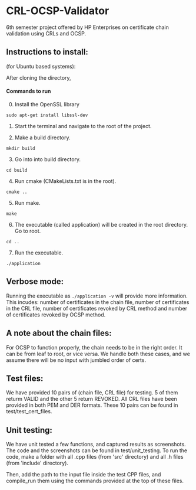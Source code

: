 # CRL-OCSP-Validator
6th semester project offered by HP Enterprises on certificate chain validation using CRLs and OCSP.

## Instructions to install:
(for Ubuntu based systems):

After cloning the directory,

   #### Commands to run
   
0. Install the OpenSSL library 

`sudo apt-get install libssl-dev`

1. Start the terminal and navigate to the root of the project. 

2. Make a build directory.

```mkdir build```

3. Go into into build directory.

```cd build```

4. Run cmake (CMakeLists.txt is in the root).

```cmake ..```

5. Run make.

```make```

6. The executable (called application) will be created in the root directory. Go to root.

```cd ..```

7. Run the executable.

```./application```

## Verbose mode:
Running the executable as ```./application -v``` will provide more information. This incudes: number of certificates in the chain file, number of certificates in the CRL file, number of certificates revoked by CRL method and number of certificates revoked by OCSP method.

## A note about the chain files:
For OCSP to function properly, the chain needs to be in the right order. It can be from leaf to root, or vice versa. 
We handle both these cases, and we assume there will be no input with jumbled order of certs.

## Test files:
We have provided 10 pairs of (chain file, CRL file) for testing. 5 of them returm VALID and the other 5 return REVOKED.
All CRL files have been provided in both PEM and DER formats.
These 10 pairs can be found in test/test_cert_files.

## Unit testing:
We have unit tested a few functions, and captured results as screenshots.
The code and the screenshots can be found in test/unit_testing.
To run the code, make a folder with all .cpp files (from 'src' directory) and all .h files (from 'include' directory).

Then, add the path to the input file inside the test CPP files, and compile_run them using the commands provided at the top of these files.

